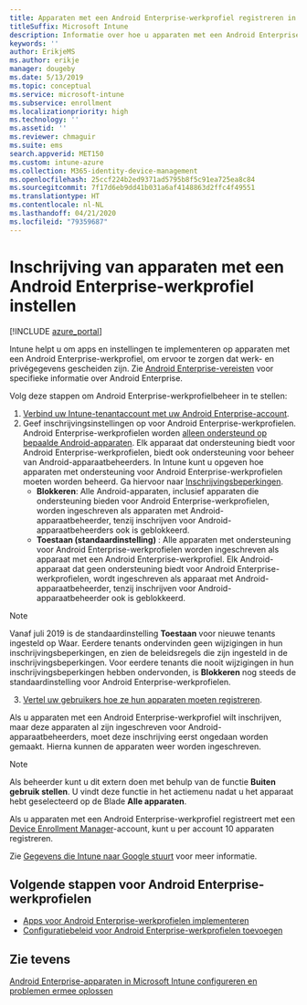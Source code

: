 ```yaml
---
title: Apparaten met een Android Enterprise-werkprofiel registreren in Intune
titleSuffix: Microsoft Intune
description: Informatie over hoe u apparaten met een Android Enterprise-werkprofiel registreert in Intune.
keywords: ''
author: ErikjeMS
ms.author: erikje
manager: dougeby
ms.date: 5/13/2019
ms.topic: conceptual
ms.service: microsoft-intune
ms.subservice: enrollment
ms.localizationpriority: high
ms.technology: ''
ms.assetid: ''
ms.reviewer: chmaguir
ms.suite: ems
search.appverid: MET150
ms.custom: intune-azure
ms.collection: M365-identity-device-management
ms.openlocfilehash: 25ccf224b2ed9371ad5795b8f5c91ea725ea8c84
ms.sourcegitcommit: 7f17d6eb9dd41b031a6af4148863d2ffc4f49551
ms.translationtype: HT
ms.contentlocale: nl-NL
ms.lasthandoff: 04/21/2020
ms.locfileid: "79359687"
---
```

# <a name="set-up-enrollment-of-android-enterprise-work-profile-devices"></a>Inschrijving van apparaten met een Android Enterprise-werkprofiel instellen

[!INCLUDE [azure_portal](../includes/azure_portal.md)]

Intune helpt u om apps en instellingen te implementeren op apparaten met een Android Enterprise-werkprofiel, om ervoor te zorgen dat werk- en privégegevens gescheiden zijn. Zie [Android Enterprise-vereisten](https://support.google.com/work/android/answer/6174145?hl=en&ref_topic=6151012) voor specifieke informatie over Android Enterprise.

Volg deze stappen om Android Enterprise-werkprofielbeheer in te stellen:

1. [Verbind uw Intune-tenantaccount met uw Android Enterprise-account](connect-intune-android-enterprise.md).
2. Geef inschrijvingsinstellingen op voor Android Enterprise-werkprofielen. Android Enterprise-werkprofielen worden [alleen ondersteund op bepaalde Android-apparaten](https://support.google.com/work/android/answer/6174145?hl=en&ref_topic=6151012%20style=%22target=new_window%22). Elk apparaat dat ondersteuning biedt voor Android Enterprise-werkprofielen, biedt ook ondersteuning voor beheer van Android-apparaatbeheerders. In Intune kunt u opgeven hoe apparaten met ondersteuning voor Android Enterprise-werkprofielen moeten worden beheerd. Ga hiervoor naar [Inschrijvingsbeperkingen](enrollment-restrictions-set.md).
    - **Blokkeren**:  Alle Android-apparaten, inclusief apparaten die ondersteuning bieden voor Android Enterprise-werkprofielen, worden ingeschreven als apparaten met Android-apparaatbeheerder, tenzij inschrijven voor Android-apparaatbeheerders ook is geblokkeerd. 
    - **Toestaan (standaardinstelling)** : Alle apparaten met ondersteuning voor Android Enterprise-werkprofielen worden ingeschreven als apparaat met een Android Enterprise-werkprofiel. Elk Android-apparaat dat geen ondersteuning biedt voor Android Enterprise-werkprofielen, wordt ingeschreven als apparaat met Android-apparaatbeheerder, tenzij inschrijven voor Android-apparaatbeheerder ook is geblokkeerd. 
> [!NOTE]
> Vanaf juli 2019 is de standaardinstelling **Toestaan** voor nieuwe tenants ingesteld op Waar. Eerdere tenants ondervinden geen wijzigingen in hun inschrijvingsbeperkingen, en zien de beleidsregels die zijn ingesteld in de inschrijvingsbeperkingen. Voor eerdere tenants die nooit wijzigingen in hun inschrijvingsbeperkingen hebben ondervonden, is **Blokkeren** nog steeds de standaardinstelling voor Android Enterprise-werkprofielen.

3. [Vertel uw gebruikers hoe ze hun apparaten moeten registreren](../user-help/enroll-device-android-work-profile.md).  

Als u apparaten met een Android Enterprise-werkprofiel wilt inschrijven, maar deze apparaten al zijn ingeschreven voor Android-apparaatbeheerders, moet deze inschrijving eerst ongedaan worden gemaakt. Hierna kunnen de apparaten weer worden ingeschreven.
> [!NOTE]
> Als beheerder kunt u dit extern doen met behulp van de functie **Buiten gebruik stellen**. U vindt deze functie in het actiemenu nadat u het apparaat hebt geselecteerd op de Blade **Alle apparaten**.

Als u apparaten met een Android Enterprise-werkprofiel registreert met een [Device Enrollment Manager](device-enrollment-manager-enroll.md)-account, kunt u per account 10 apparaten registreren.

Zie [Gegevens die Intune naar Google stuurt](../protect/data-intune-sends-to-google.md) voor meer informatie.

## <a name="next-steps-for-android-enterprise-work-profiles"></a>Volgende stappen voor Android Enterprise-werkprofielen
- [Apps voor Android Enterprise-werkprofielen implementeren](../apps/apps-add-android-for-work.md)
- [Configuratiebeleid voor Android Enterprise-werkprofielen toevoegen](../configuration/device-profiles.md)

## <a name="see-also"></a>Zie tevens

[Android Enterprise-apparaten in Microsoft Intune configureren en problemen ermee oplossen](https://support.microsoft.com/help/4476974)

